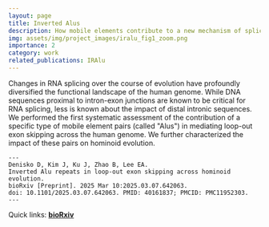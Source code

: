 ```yaml
---
layout: page
title: Inverted Alus
description: How mobile elements contribute to a new mechanism of splicing
img: assets/img/project_images/iralu_fig1_zoom.png
importance: 2
category: work
related_publications: IRAlu
---
```


Changes in RNA splicing over the course of evolution have profoundly diversified the functional landscape of the human genome. While DNA sequences proximal to intron-exon junctions are known to be critical for RNA splicing, less is known about the impact of distal intronic sequences. We performed the first systematic assessment of the contribution of a specific type of mobile element pairs (called "Alus") in mediating loop-out exon skipping across the human genome. We further characterized the impact of these pairs on hominoid evolution.

    ---
    Denisko D, Kim J, Ku J, Zhao B, Lee EA. 
    Inverted Alu repeats in loop-out exon skipping across hominoid evolution. 
    bioRxiv [Preprint]. 2025 Mar 10:2025.03.07.642063. 
    doi: 10.1101/2025.03.07.642063. PMID: 40161837; PMCID: PMC11952303.
    ---

Quick links:
<a href="https://github.com/dcdxy/inverted_alus" target="_blank">
  <i class="fab fa-github fa-lg"></i>
</a>
<a href="https://pmc.ncbi.nlm.nih.gov/articles/PMC11952303/" target="_blank">
  <strong>bioRxiv</strong> <i class="fas fa-external-link-alt"></i>
</a>


